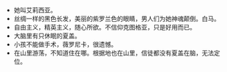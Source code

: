 - 她叫艾莉西亚。
- 丝绸一样的黑色长发，美丽的紫罗兰色的眼睛，男人们为她神魂颠倒。白马。
- 自由主义，精英主义，随心所欲。不信仰克图格亚，只是好用而已。
- 大脑里有只休眠的夏盖。
- 小孩不能做手术，薇罗尼卡，很遗憾。
- 在山里游荡，不知道住在哪。根据地也在山里，信徒都没有夏盖在脑，无法定位。